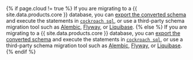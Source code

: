 {% if page.cloud != true %}
If you are migrating to a {{ site.data.products.core }} database, you can [export the converted schema](../cockroachcloud/migrations-page.html#export-the-schema) and execute the statements in [`cockroach sql`](cockroach-sql.html), or use a third-party schema migration tool such as [Alembic](alembic.html), [Flyway](flyway.html), or [Liquibase](liquibase.html).
{% else %}
If you are migrating to a {{ site.data.products.core }} database, you can [export the converted schema](migrations-page.html#export-the-schema) and execute the statements in [`cockroach sql`](../{{version_prefix}}cockroach-sql.html), or use a third-party schema migration tool such as [Alembic](../{{version_prefix}}alembic.html), [Flyway](../{{version_prefix}}flyway.html), or [Liquibase](../{{version_prefix}}liquibase.html).
{% endif %}
